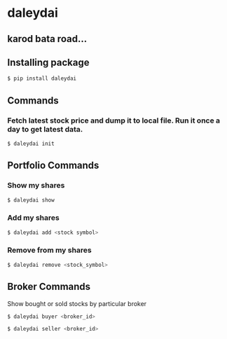 # daleydai

## karod bata road...

## Installing package
```bash
$ pip install daleydai
```

## Commands

### Fetch latest stock price and dump it to local file. Run it once a day to get latest data.

```bash
$ daleydai init
```

## Portfolio Commands

### Show my shares

```bash
$ daleydai show
```

### Add my shares

```bash
$ daleydai add <stock symbol>
```

### Remove from my shares

```bash
$ daleydai remove <stock_symbol>
```

## Broker Commands

Show bought or sold stocks by particular broker

```bash
$ daleydai buyer <broker_id>
```

```bash
$ daleydai seller <broker_id>
```
